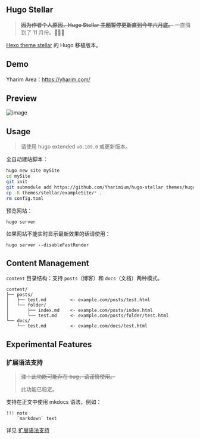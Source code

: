 ## Hugo Stellar

> ~~**因为作者个人原因，Hugo Stellar 主题暂停更新直到今年六月底。**~~ 一直鸽到了 11 月份。🙏🙏🙏

[Hexo theme stellar](https://github.com/xaoxuu/hexo-theme-stellar) 的 Hugo 移植版本。

## Demo

Yharim Area：<https://yharim.com/>

## Preview

![image](https://github.com/Yharimium/hugo-stellar/assets/97100140/01f07272-8959-4d2d-b40e-0dc388daa47a)


## Usage

> 请使用 hugo extended `v0.109.0` 或更新版本。

全自动建站脚本：

``` sh
hugo new site mySite
cd mySite
git init
git submodule add https://github.com/Yharimium/hugo-stellar themes/hugo-stellar
cp -R themes/stellar/exampleSite/* .
rm config.toml
```

预览网站：

```
hugo server
```

如果网站不能实时显示最新效果的话请使用：

```
hugo server --disableFastRender
```

## Content Management

`content` 目录结构：支持 `posts`（博客）和 `docs`（文档）两种模式。

```
content/
├── posts/
│   ├── test.md         <- example.com/posts/test.html
│   └── folder/
│       ├── index.md    <- example.com/posts/index.html
│       └── test.md     <- example.com/posts/folder/test.html
└── docs/
    └── test.md         <- example.com/docs/test.html
```

## Experimental Features

### 扩展语法支持

> ~~注：此功能可能存在 bug，请谨慎使用。~~
>
> 此功能已稳定。

支持在正文中使用 mkdocs 语法，例如：

```
!!! note
    `markdown` text
```

详见 [扩展语法支持](https://yharim.com/posts/%E5%BB%BA%E7%AB%99/%E6%89%A9%E5%B1%95%E8%AF%AD%E6%B3%95%E6%94%AF%E6%8C%81/)
